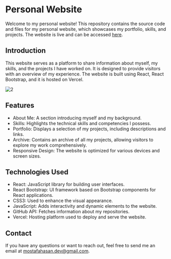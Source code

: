 # Personal Website

Welcome to my personal website! This repository contains the source code and files for my personal website, which showcases my portfolio, skills, and projects. The website is live and can be accessed [here](https://mostafahassan.vercel.app/).

## Introduction
This website serves as a platform to share information about myself, my skills, and the projects I have worked on. It is designed to provide visitors with an overview of my experience. The website is built using React, React Bootstrap, and it is hosted on Vercel.

![2](https://github.com/Mostafa-Zewail77/Personal-Website.v1/assets/104537380/078266a8-4eaf-4113-8e80-fd5b7e8c517f)


## Features
- About Me: A section introducing myself and my background.
- Skills: Highlights the technical skills and competencies I possess.
- Portfolio: Displays a selection of my projects, including descriptions and links.
- Archive: Contains an archive of all my projects, allowing visitors to explore my work comprehensively.
- Responsive Design: The website is optimized for various devices and screen sizes.


## Technologies Used
- React: JavaScript library for building user interfaces.
- React Bootstrap: UI framework based on Bootstrap components for React applications.
- CSS3: Used to enhance the visual appearance.
- JavaScript: Adds interactivity and dynamic elements to the website.
- GitHub API: Fetches information about my repositories.
- Vercel: Hosting platform used to deploy and serve the website.

## Contact
If you have any questions or want to reach out, feel free to send me an email at [mostafahasan.dev@gmail.com](mailto:mostafahasan.dev@gmail.com).

